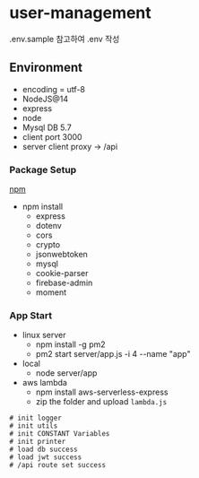 # user-management

.env.sample 참고하여 .env 작성

## Environment
* encoding = utf-8
* NodeJS@14
* express
* node
* Mysql DB 5.7
* client port 3000
* server client proxy -> /api

### Package Setup
[npm](https://www.npmjs.com/)
* npm install 
  * express
  * dotenv
  * cors
  * crypto
  * jsonwebtoken
  * mysql
  * cookie-parser
  * firebase-admin
  * moment

### App Start
* linux server
  * npm install -g pm2
  * pm2 start server/app.js -i 4 --name "app"
* local
  * node server/app
* aws lambda
  * npm install aws-serverless-express 
  * zip the folder and upload `lambda.js` 
```
# init logger
# init utils
# init CONSTANT Variables
# init printer
# load db success
# load jwt success
# /api route set success
```


